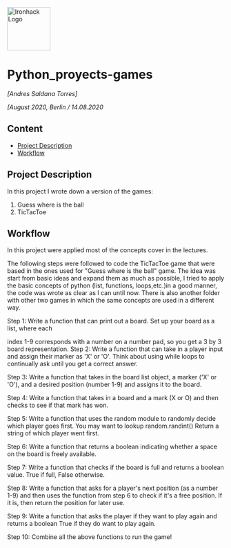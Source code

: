<img src="https://bit.ly/2VnXWr2" alt="Ironhack Logo" width="100"/>

# Python_proyects-games
*[Andres Saldana Torres]*

*[August 2020, Berlin / 14.08.2020*

## Content
- [Project Description](#project-description)
- [Workflow](#workflow)

## Project Description
In this project I wrote down a version of the games: 
1. Guess where is the ball 
2. TicTacToe



## Workflow
In this project were applied most of the concepts cover in the lectures. 

The following steps were followed to code the TicTacToe game that
were based in the ones used for "Guess where is the ball" game. The idea
was start from basic ideas and expand them  as much as possible, I tried 
to apply the basic  concepts of python (list, functions, loops,etc.)in 
a good manner, the code was wrote as clear as I can until now. 
There is also another folder with other two games in which the same
concepts are used in a different way.


Step 1: Write a function that can print out a board. Set up your board as a list, where each 


index 1-9 corresponds with a number on a number pad, so you get a 3 by 3 board representation.
Step 2: Write a function that can take in a player input and assign their marker as 'X' or 'O'. Think about using while loops to continually ask until you get a correct answer.

Step 3: Write a function that takes in the board list object, a marker ('X' or 'O'), and a desired position (number 1-9) and assigns it to the board.

Step 4: Write a function that takes in a board and a mark (X or O) and then checks to see if that mark has won. 

Step 5: Write a function that uses the random module to randomly decide which player goes first. You may want to lookup random.randint() Return a string of which player went first.

Step 6: Write a function that returns a boolean indicating whether a space on the board is freely available.

Step 7: Write a function that checks if the board is full and returns a boolean value. True if full, False otherwise.

Step 8: Write a function that asks for a player's next position (as a number 1-9) and then uses the function from step 6 to check if it's a free position. If it is, then return the position for later use.

Step 9: Write a function that asks the player if they want to play again and returns a boolean True if they do want to play again.

Step 10: Combine all the above functions  to run the game!
